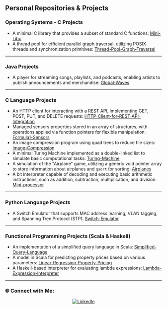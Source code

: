 ## Personal Repositories & Projects

### Operating Systems - C Projects
- A minimal C library that provides a subset of standard C functions: [Mini-Libc](https://github.com/ralucaguceanu/Mini-Libc)
- A thread pool for efficient parallel graph traversal, utilizing POSIX threads and synchronization primitives: [Thread-Pool-Graph-Traversal](https://github.com/ralucaguceanu/Thread-Pool-Graph-Traversal)

---

### Java Projects
- A player for streaming songs, playlists, and podcasts, enabling artists to publish announcements and merchandise: [Global-Waves](https://github.com/ralucaguceanu/Global-Waves)

---

### C Language Projects
- An HTTP client for interacting with a REST API, implementing GET, POST, PUT, and DELETE requests: [HTTP-Client-for-REST-API-Integration](https://github.com/ralucaguceanu/HTTP-Client-for-REST-API-Integration)
- Managed sensors properties stored in an array of structures, with operations applied via function pointers for flexible manipulation: [Formula1-Sensors](https://github.com/ralucaguceanu/Formula1-Sensors)
- An image compression program using quad trees to reduce file sizes: [Image-Compression](https://github.com/ralucaguceanu/Image-Compression)
- A minimal Turing Machine implemented as a double-linked list to simulate basic computational tasks: [Turing-Machine](https://github.com/ralucaguceanu/Turing-Machine)
- A simulation of the "Airplane" game, utilizing a generic void pointer array to store information about airplanes and `qsort` for sorting: [Airplanes](https://github.com/ralucaguceanu/Airplanes)
- A bit interpreter capable of decoding and executing basic arithmetic instructions, such as addition, subtraction, multiplication, and division: [Mini-processor](https://github.com/ralucaguceanu/Mini-processor)

---

### Python Language Projects
- A Switch Emulator that supports MAC address learning, VLAN tagging, and Spanning Tree Protocol (STP): [Switch-Emulator](https://github.com/ralucaguceanu/Switch-Emulator)

---

### Functional Programming Projects (Scala & Haskell)
- An implementation of a simplified query language in Scala: [Simplified-Query-Language](https://github.com/ralucaguceanu/Simplified-Query-Language)
- A model in Scala for predicting property prices based on various parameters: [Linear-Regression-Property-Pricing](https://github.com/ralucaguceanu/Linear-Regression-Property-Pricing)
- A Haskell-based interpreter for evaluating lambda expressions: [Lambda-Expression-Interpreter](https://github.com/ralucaguceanu/Thread-Pool-Graph-Traversal)

---

### 🌐 Connect with Me:
<div align="center">
  
[![LinkedIn](https://img.shields.io/badge/-LinkedIn-blue?style=flat-square&logo=linkedin&logoColor=white)](https://www.linkedin.com/in/raluca-guceanu/)

</div>
